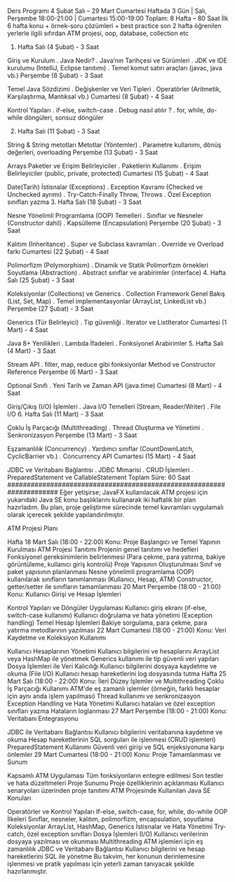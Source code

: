 Ders Programı
4 Şubat Salı – 29 Mart Cumartesi
 Haftada 3 Gün | Salı, Perşembe 18:00-21:00 | Cumartesi 15:00-19:00 Toplam: 8 Hafta – 80 Saat İlk 6 hafta konu + örnek-soru çözümleri + best practice son 2 hafta öğrenilen yerlerle ilgili sıfırdan ATM projesi, oop, database, collection etc

1. Hafta
Salı (4 Şubat) - 3 Saat

Giriş ve Kurulum . Java Nedir? . Java’nın Tarihçesi ve Sürümleri . JDK ve IDE kurulumu (IntelliJ, Eclipse tanıtımı) . Temel komut satırı araçları (javac, java vb.)
Perşembe (6 Şubat) - 3 Saat

Temel Java Sözdizimi . Değişkenler ve Veri Tipleri . Operatörler (Aritmetik, Karşılaştırma, Mantıksal vb.)
Cumartesi (8 Şubat) - 4 Saat

Kontrol Yapıları . 
if-else, switch-case .
Debug nasıl atılır ? .
for, while,
do-while döngüleri,
sonsuz döngüler



2. Hafta
Salı (11 Şubat) - 3 Saat

String & String metotları
Metotlar (Yöntemler) . Parametre kullanımı, dönüş değerleri, overloading
Perşembe (13 Şubat) - 3 Saat

Arrays
Paketler ve Erişim Belirleyiciler . Paketlerin Kullanımı . Erişim Belirleyiciler (public, private, protected)
Cumartesi (15 Şubat) - 4 Saat

Date(Tarih)
İstisnalar (Exceptions) . Exception Kavramı (Checked ve Unchecked ayrımı) . Try-Catch-Finally
Throw, Throws . Özel Exception sınıfları yazma
3. Hafta
Salı (18 Şubat) - 3 Saat

Nesne Yönelimli Programlama (OOP) Temelleri . Sınıflar ve Nesneler (Constructor dahil) . Kapsülleme (Encapsulation)
Perşembe (20 Şubat) - 3 Saat

Kalıtım (Inheritance) . Super ve Subclass kavramları . Override ve Overload farkı
Cumartesi (22 Şubat) - 4 Saat

Polimorfizm (Polymorphism) . Dinamik ve Statik Polimorfizm örnekleri
Soyutlama (Abstraction) . Abstract sınıflar ve arabirimler (interface)
4. Hafta
Salı (25 Şubat) - 3 Saat

Koleksiyonlar (Collections) ve Generics . Collection Framework Genel Bakış (List, Set, Map) . Temel implementasyonlar (ArrayList, LinkedList vb.)
Perşembe (27 Şubat) - 3 Saat

Generics (Tür Belirleyici) . Tip güvenliği . Iterator ve ListIterator
Cumartesi (1 Mart) - 4 Saat

Java 8+ Yenilikleri . Lambda İfadeleri . Fonksiyonel Arabirimler
5. Hafta
Salı (4 Mart) - 3 Saat

Stream API . filter, map, reduce gibi fonksiyonlar
Method ve Constructor Reference
Perşembe (6 Mart) - 3 Saat

Optional Sınıfı . Yeni Tarih ve Zaman API (java.time)
Cumartesi (8 Mart) - 4 Saat

Giriş/Çıkış (I/O) İşlemleri . Java I/O Temelleri (Stream, Reader/Writer) . File I/O
6. Hafta
Salı (11 Mart) - 3 Saat

Çoklu İş Parçacığı (Multithreading) . Thread Oluşturma ve Yönetimi . Senkronizasyon
Perşembe (13 Mart) - 3 Saat

Eşzamanlılık (Concurrency) . Yardımcı sınıflar (CountDownLatch, CyclicBarrier vb.) . Concurrency API
Cumartesi (15 Mart) - 4 Saat

JDBC ve Veritabanı Bağlantısı . JDBC Mimarisi . CRUD İşlemleri . PreparedStatement ve CallableStatement
Toplam Süre: 60 Saat
#####################################################################
Eğer yetişirse; JavaFX kullanılacak ATM projesi için yukarıdaki Java SE konu başlıklarını kullanarak iki haftalık bir plan hazırladım. Bu plan, proje geliştirme sürecinde temel kavramları uygulamalı olarak içerecek şekilde yapılandırılmıştır.

ATM Projesi Planı

Hafta 18 Mart Salı (18:00 - 22:00) Konu: Proje Başlangıcı ve Temel Yapının Kurulması
ATM Projesi Tanıtımı
Projenin genel tanıtımı ve hedefleri
Fonksiyonel gereksinimlerin belirlenmesi (Para çekme, para yatırma, bakiye görüntüleme, kullanıcı giriş kontrolü)
Proje Yapısının Oluşturulması
Sınıf ve paket yapısının planlanması
Nesne yönelimli programlama (OOP) kullanılarak sınıfların tanımlanması (Kullanıcı, Hesap, ATM)
Constructor, getter/setter ile sınıfların tamamlanması
20 Mart Perşembe (18:00 - 21:00) Konu: Kullanıcı Girişi ve Hesap İşlemleri

Kontrol Yapıları ve Döngüler Uygulaması
Kullanıcı giriş ekranı (if-else, switch-case kullanımı)
Kullanıcı doğrulama ve hata yönetimi (Exception handling)
Temel Hesap İşlemleri
Bakiye sorgulama, para çekme, para yatırma metodlarının yazılması
22 Mart Cumartesi (18:00 - 21:00) Konu: Veri Kaydetme ve Koleksiyon Kullanımı

Kullanıcı Hesaplarının Yönetimi
Kullanıcı bilgilerini ve hesaplarını ArrayList veya HashMap ile yönetmek
Generics kullanımı ile tip güvenli veri yapıları
Dosya İşlemleri ile Veri Kalıcılığı
Kullanıcı bilgilerini dosyaya kaydetme ve okuma (File I/O)
Kullanıcı hesap hareketlerini log dosyasında tutma
Hafta 25 Mart Salı (18:00 - 22:00) Konu: İleri Düzey İşlemler ve Multithreading
Çoklu İş Parçacığı Kullanımı
ATM'de eş zamanlı işlemler (örneğin, farklı hesaplar için aynı anda işlem yapılması)
Thread kullanımı ve senkronizasyon
Exception Handling ve Hata Yönetimi
Kullanıcı hataları ve özel exception sınıfları yazma
Hataların loglanması
27 Mart Perşembe (18:00 - 21:00) Konu: Veritabanı Entegrasyonu

JDBC ile Veritabanı Bağlantısı
Kullanıcı bilgilerini veritabanına kaydetme ve okuma
Hesap hareketlerinin SQL sorguları ile işlenmesi (CRUD işlemleri)
PreparedStatement Kullanımı
Güvenli veri girişi ve SQL enjeksiyonuna karşı önlemler
29 Mart Cumartesi (18:00 - 21:00) Konu: Proje Tamamlanması ve Sunum

Kapsamlı ATM Uygulaması
Tüm fonksiyonların entegre edilmesi
Son testler ve hata düzeltmeleri
Proje Sunumu
Proje özelliklerinin açıklanması
Kullanıcı senaryoları üzerinden proje tanıtımı
ATM Projesinde Kullanılan Java SE Konuları

Operatörler ve Kontrol Yapıları
If-else, switch-case, for, while, do-while
OOP İlkeleri
Sınıflar, nesneler, kalıtım, polimorfizm, encapsulation, soyutlama
Koleksiyonlar
ArrayList, HashMap, Generics
İstisnalar ve Hata Yönetimi
Try-catch, özel exception sınıfları
Dosya İşlemleri (I/O)
Kullanıcı verilerinin dosyaya yazılması ve okunması
Multithreading
ATM işlemleri için eş zamanlılık
JDBC ve Veritabanı Bağlantısı
Kullanıcı bilgilerini ve hesap hareketlerini SQL ile yönetme
Bu takvim, her konunun derinlemesine işlenmesi ve pratik yapılması için yeterli zaman tanıyacak şekilde hazırlanmıştır.